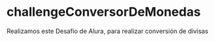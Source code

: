 # challengeConversorDeMonedas
Realizamos este Desafio de Alura, para realizar conversión de divisas
